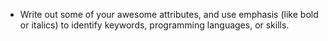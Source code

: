 * Write out some of your awesome attributes, and use emphasis (like bold or italics) to identify keywords, programming languages, or skills. 
